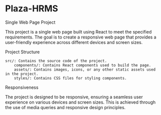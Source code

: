 # Plaza-HRMS

Single Web Page Project

This project is a single web page built using React to meet the specified requirements. The goal is to create a responsive web page that provides a user-friendly experience across different devices and screen sizes.

Project Structure

    src/: Contains the source code of the project.
        components/: Contains React components used to build the page.
        assets/: Contains images, icons, or any other static assets used in the project.
        styles/: Contains CSS files for styling components.
        
Responsiveness

The project is designed to be responsive, ensuring a seamless user experience on various devices and screen sizes. This is achieved through the use of media queries and responsive design principles.
        
